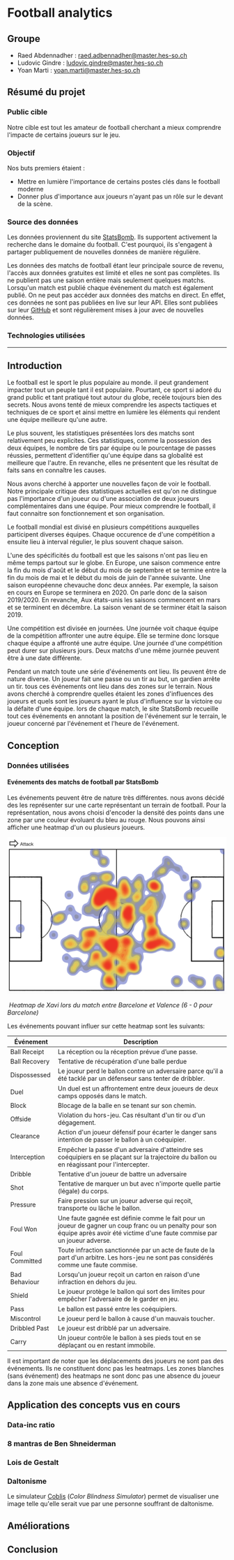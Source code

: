 # Football analytics

## Groupe

- Raed Abdennadher : raed.adbennadher@master.hes-so.ch
- Ludovic Gindre : ludovic.gindre@master.hes-so.ch
- Yoan Marti : yoan.marti@master.hes-so.ch

## Résumé du projet

### Public cible

Notre cible est tout les amateur de football cherchant a mieux comprendre l'impacte de certains joueurs sur le jeu.

### Objectif

Nos buts premiers étaient :

- Mettre en lumière l'importance de certains postes clés dans le football moderne
- Donner plus d'importance aux joueurs n'ayant pas un rôle sur le devant de la scène.

### Source des données

Les données proviennent du site [StatsBomb](https://statsbomb.com/). Ils supportent activement la recherche dans le domaine du football. C'est pourquoi, ils s'engagent à partager publiquement de nouvelles données de manière régulière.

Les données des matchs de football étant leur principale source de revenu, l'accès aux données gratuites est limité et elles ne sont pas complètes. Ils ne publient pas une saison entière mais seulement quelques matchs. Lorsqu'un match est publié chaque événement du match est également publié. On ne peut pas accéder aux données des matchs en direct. En effet, ces données ne sont pas publiées en live sur leur API. Elles sont publiées sur leur [GitHub](https://github.com/statsbomb/open-data) et sont régulièrement mises à jour avec de nouvelles données. 

### Technologies utilisées

<!-- TODO -->

---

## Introduction

Le football est le sport le plus populaire au monde. il peut grandement impacter tout un peuple tant il est populaire. Pourtant, ce sport si adoré du grand public et tant pratiqué tout autour du globe, recèle toujours bien des secrets. Nous avons tenté de mieux comprendre les aspects tactiques et techniques de ce sport et ainsi mettre en lumière les éléments qui rendent une équipe meilleure qu'une autre.

Le plus souvent, les statistiques présentées lors des matchs sont relativement peu explicites. Ces statistiques, comme la possession des deux équipes, le nombre de tirs par équipe ou le pourcentage de passes réussies, permettent d'identifier qu'une équipe dans sa globalité est meilleure que l'autre. En revanche, elles ne présentent que les résultat de faits sans en connaître les causes. 

Nous avons cherché à apporter une nouvelles façon de voir le football. Notre principale critique des statistiques actuelles est qu'on ne distingue pas l'importance d'un joueur ou d'une association de deux joueurs complémentaires dans une équipe. Pour mieux comprendre le football, il faut connaitre son fonctionnement et son organisation.

Le football mondial est divisé en plusieurs compétitions auxquelles participent diverses équipes. Chaque occurence de d'une compétition a ensuite lieu à interval régulier, le plus souvent chaque saison.

L'une des spécificités du football est que les saisons n'ont pas lieu en même temps partout sur le globe. En Europe, une saison commence entre la fin du mois d'août et le début du mois de septembre et se termine entre la fin du mois de mai et le début du mois de juin de l'année suivante. Une saison européenne chevauche donc deux années. Par exemple, la saison en cours en Europe se terminera en 2020. On parle donc de la saison 2019/2020. En revanche, Aux états-unis les saisons commencent en mars et se terminent en décembre. La saison venant de se terminer était la saison 2019.

Une compétition est divisée en journées. Une journée voit chaque équipe de la compétition affronter une autre équipe. Elle se termine donc lorsque chaque équipe a affronté une autre équipe. Une journée d'une compétition peut durer sur plusieurs jours. Deux matchs d'une même journée peuvent être à une date différente.

Pendant un match toute une série d'événements ont lieu. Ils peuvent être de nature diverse. Un joueur fait une passe ou un tir au but, un gardien arrête un tir. tous ces événements ont lieu dans des zones sur le terrain. Nous avons cherché à comprendre quelles étaient les zones d'influences des joueurs et quels sont les joueurs ayant le plus d'influence sur la victoire ou la défaite d'une équipe. lors de chaque match, le site StatsBomb recueille tout ces événements en annotant la position de l'événement sur le terrain, le joueur concerné par l'événement et l'heure de l'événement.

## Conception

### Données utilisées

#### Evénements des matchs de football par StatsBomb

Les événements peuvent être de nature très différentes. nous avons décidé des les représenter sur une carte représentant un terrain de football. Pour la représentation, nous avons choisi d'encoder la densité des points dans une zone par une couleur évoluant du bleu au rouge. Nous pouvons ainsi afficher une heatmap d'un ou plusieurs joueurs. 

![image-20191212172615302](img/heatmap.png)

​						*Heatmap de Xavi lors du match entre Barcelone et Valence (6 - 0 pour Barcelone)*

Les événements pouvant influer sur cette heatmap sont les suivants:

| Événement      | Description                                                  |
| -------------- | ------------------------------------------------------------ |
| Ball Receipt   | La réception ou la réception prévue d’une passe.             |
| Ball Recovery  | Tentative de récupération d'une balle perdue                 |
| Dispossessed   | Le joueur perd le ballon contre un adversaire parce qu'il a été tacklé par un défenseur sans tenter de dribbler. |
| Duel           | Un duel est un affrontement entre deux joueurs de deux camps opposés dans le match. |
| Block          | Blocage de la balle en se tenant sur son chemin.             |
| Offside        | Violation du hors-jeu. Cas résultant d'un tir ou d'un dégagement. |
| Clearance      | Action d'un joueur défensif pour écarter le danger sans intention de passer le ballon à un coéquipier. |
| Interception   | Empêcher la passe d'un adversaire d'atteindre ses coéquipiers en se plaçant  sur la trajectoire du ballon ou en réagissant pour l'intercepter. |
| Dribble        | Tentative d'un joueur de battre un adversaire                |
| Shot           | Tentative de marquer un but avec n'importe quelle partie (légale) du corps. |
| Pressure       | Faire pression sur un joueur adverse qui reçoit, transporte ou lâche le ballon. |
| Foul Won       | Une faute gagnée est définie comme le fait pour un joueur de gagner un coup franc ou un penalty pour son équipe après avoir été victime d'une faute commise par un joueur adverse. |
| Foul Committed | Toute infraction sanctionnée par un acte de faute de la part d'un arbitre. Les hors-jeu ne sont pas considérés comme une faute commise. |
| Bad Behaviour  | Lorsqu'un joueur reçoit un carton en raison d'une infraction en dehors du jeu. |
| Shield         | Le joueur protège le ballon qui sort des limites pour empêcher l'adversaire de le garder en jeu. |
| Pass           | Le ballon est passé entre les coéquipiers.                   |
| Miscontrol     | Le joueur perd le ballon à cause d'un mauvais toucher.       |
| Dribbled Past  | Le joueur est dribblé par un adversaire.                     |
| Carry          | Un joueur contrôle le ballon à ses pieds tout en se déplaçant ou en restant immobile. |

Il est important de noter que les déplacements des joueurs ne sont pas des événements. Ils ne constituent donc pas les heatmaps. Les zones blanches (sans événement) des heatmaps ne sont donc pas une absence du joueur dans la zone mais une absence d'événement.

## Application des concepts vus en cours

### Data-inc ratio



### 8 mantras de Ben Shneiderman

### Lois de Gestalt

### Daltonisme

Le simulateur [Coblis](http://www.color-blindness.com/coblis-color-blindness-simulator/) (*Color Blindness Simulator*) permet de visualiser une image telle qu'elle serait vue par une personne souffrant de daltonisme.



## Améliorations



## Conclusion

